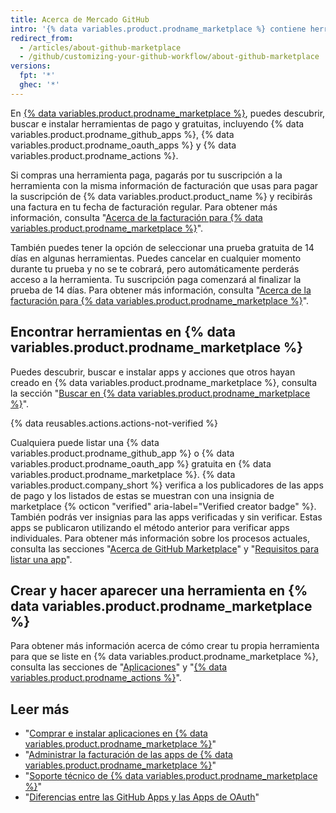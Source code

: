 ```yaml
---
title: Acerca de Mercado GitHub
intro: '{% data variables.product.prodname_marketplace %} contiene herramientas que adicionan funcionalidad y mejoran tu flujo de trabajo.'
redirect_from:
  - /articles/about-github-marketplace
  - /github/customizing-your-github-workflow/about-github-marketplace
versions:
  fpt: '*'
  ghec: '*'
---
```


En [{% data variables.product.prodname_marketplace %}](https://github.com/marketplace), puedes descubrir, buscar e instalar herramientas de pago y gratuitas, incluyendo {% data variables.product.prodname_github_apps %}, {% data variables.product.prodname_oauth_apps %} y {% data variables.product.prodname_actions %}.

Si compras una herramienta paga, pagarás por tu suscripción a la herramienta con la misma información de facturación que usas para pagar la suscripción de {% data variables.product.product_name %} y recibirás una factura en tu fecha de facturación regular. Para obtener más información, consulta "[Acerca de la facturación para {% data variables.product.prodname_marketplace %}](/articles/about-billing-for-github-marketplace)".

También puedes tener la opción de seleccionar una prueba gratuita de 14 días en algunas herramientas. Puedes cancelar en cualquier momento durante tu prueba y no se te cobrará, pero automáticamente perderás acceso a la herramienta. Tu suscripción paga comenzará al finalizar la prueba de 14 días. Para obtener más información, consulta "[Acerca de la facturación para {% data variables.product.prodname_marketplace %}](/articles/about-billing-for-github-marketplace)".

## Encontrar herramientas en {% data variables.product.prodname_marketplace %}

Puedes descubrir, buscar e instalar apps y acciones que otros hayan creado en {% data variables.product.prodname_marketplace %}, consulta la sección "[Buscar en {% data variables.product.prodname_marketplace %}](/search-github/searching-on-github/searching-github-marketplace)".

{% data reusables.actions.actions-not-verified %}

Cualquiera puede listar una {% data variables.product.prodname_github_app %} o {% data variables.product.prodname_oauth_app %} gratuita en {% data variables.product.prodname_marketplace %}. {% data variables.product.company_short %} verifica a los publicadores de las apps de pago y los listados de estas se muestran con una insignia de marketplace {% octicon "verified" aria-label="Verified creator badge" %}. También podrás ver insignias para las apps verificadas y sin verificar. Estas apps se publicaron utilizando el método anterior para verificar apps individuales. Para obtener más información sobre los procesos actuales, consulta las secciones "[Acerca de GitHub Marketplace](/developers/github-marketplace/about-github-marketplace)" y "[Requisitos para listar una app](/developers/github-marketplace/requirements-for-listing-an-app)".

## Crear y hacer aparecer una herramienta en {% data variables.product.prodname_marketplace %}

Para obtener más información acerca de cómo crear tu propia herramienta para que se liste en {% data variables.product.prodname_marketplace %}, consulta las secciones de "[Aplicaciones](/developers/apps)" y "[{% data variables.product.prodname_actions %}](/actions)".

## Leer más

- "[Comprar e instalar aplicaciones en {% data variables.product.prodname_marketplace %}](/articles/purchasing-and-installing-apps-in-github-marketplace)"
- "[Administrar la facturación de las apps de {% data variables.product.prodname_marketplace %}](/articles/managing-billing-for-github-marketplace-apps)"
- "[Soporte técnico de {% data variables.product.prodname_marketplace %}](/articles/github-marketplace-support)"
- "[Diferencias entre las GitHub Apps y las Apps de OAuth](/developers/apps/differences-between-github-apps-and-oauth-apps)"
